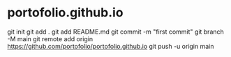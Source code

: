 # portofolio.github.io
git init
git add .
git add README.md
git commit -m "first commit"
git branch -M main
git remote add origin https://github.com/portofolio/portofolio.github.io
git push -u origin main
